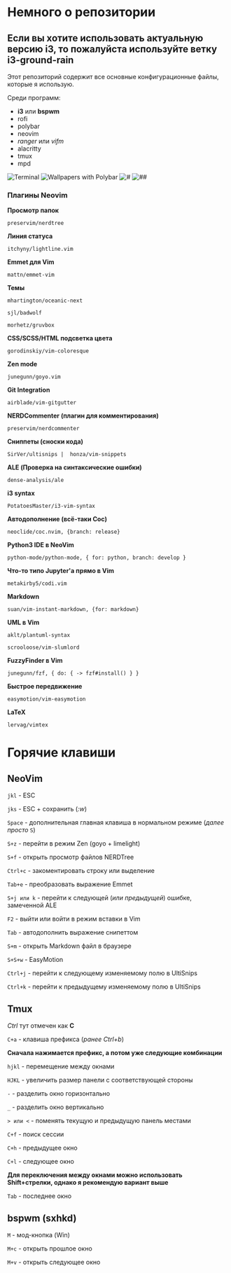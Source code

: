 # Немного о репозитории

## Если вы хотите использовать актуальную версию i3, то пожалуйста используйте ветку i3-ground-rain
Этот репозиторий содержит все основные конфигурационные файлы, которые я использую.

Среди программ:

* **i3** или **bspwm**
* rofi
* polybar
* neovim
* *ranger* или *vifm*
* alacritty
* tmux
* mpd

![Terminal](https://raw.githubusercontent.com/Username77177/dotfiles/master/img/Screenshot%202020-03-01_21:30.png)
![Wallpapers with Polybar](https://raw.githubusercontent.com/Username77177/dotfiles/master/img/Screenshot%202020-03-01_21:31.png)
![#](https://raw.githubusercontent.com/Username77177/dotfiles/master/img/Screenshot%202020-03-01_21:39.png)
![##](https://raw.githubusercontent.com/Username77177/dotfiles/master/img/Screenshot%202020-03-01_21:40.png)

### Плагины Neovim
**Просмотр папок**

`preservim/nerdtree`

**Линия статуса**

`itchyny/lightline.vim`

**Emmet для Vim**

`mattn/emmet-vim`

**Темы**

`mhartington/oceanic-next`

`sjl/badwolf`

`morhetz/gruvbox`

**CSS/SCSS/HTML подсветка цвета**

`gorodinskiy/vim-coloresque`

**Zen mode**

`junegunn/goyo.vim`

**Git Integration**

`airblade/vim-gitgutter`

**NERDCommenter (плагин для комментирования)**

`preservim/nerdcommenter`

**Сниппеты (сноски кода)**

`SirVer/ultisnips |  honza/vim-snippets`

**ALE (Проверка на синтаксические ошибки)**

`dense-analysis/ale`

**i3 syntax**

`PotatoesMaster/i3-vim-syntax`

**Автодополнение (всё-таки Coc)**

`neoclide/coc.nvim, {branch: release}`

**Python3 IDE в NeoVim**

`python-mode/python-mode, { for: python, branch: develop }`

**Что-то типо Jupyter'а прямо в Vim**

`metakirby5/codi.vim`

**Markdown**

`suan/vim-instant-markdown, {for: markdown}`

**UML в Vim**

`aklt/plantuml-syntax`

`scrooloose/vim-slumlord`

**FuzzyFinder в Vim**

`junegunn/fzf, { do: { -> fzf#install() } }`

**Быстрое передвижение**

`easymotion/vim-easymotion`

**LaTeX**

`lervag/vimtex`

# Горячие клавиши

## NeoVim
`jkl` - ESC

`jks` - ESC + сохранить (*:w*)

`Space` - дополнительная главная клавиша в нормальном режиме (*далее просто* `S`)

`S+z` - перейти в режим Zen (goyo + limelight)

`S+f` - открыть просмотр файлов NERDTree

`Ctrl+c` - закоментировать строку или выделение

`Tab+e` - преобразовать выражение Emmet

`S+j или k` - перейти к следующей (*или предыдущей*) ошибке, замеченной ALE

`F2` - выйти или войти в режим вставки в Vim

`Tab` - автодополнить выражение снипеттом

`S+m` - открыть Markdown файл в браузере

`S+S+w` - EasyMotion

`Ctrl+j` - перейти к следующему изменяемому полю в UltiSnips

`Ctrl+k` - перейти к предыдущему изменяемому полю в UltiSnips

## Tmux
*Ctrl* тут отмечен как **С**

`C+a` - клавиша префикса (*ранее Ctrl+b*)

**Сначала нажимается префикс, а потом уже следующие комбинации**

`hjkl` - перемещение между окнами

`HJKL` - увеличить размер панели с соответствующей стороны

`-` - разделить окно горизонтально

`_` - разделить окно вертикально

`> или <` - поменять текущую и предыдущую панель местами

`C+f` - поиск сессии

`C+h` - предыдущее окно

`C+l` - следующее окно

**Для переключения между окнами можно использовать Shift+стрелки, однако я рекомендую вариант выше**

`Tab` - последнее окно

## bspwm (sxhkd)

`M` - мод-кнопка (Win)

`M+c` - открыть прошлое окно

`M+v` - открыть следующее окно
